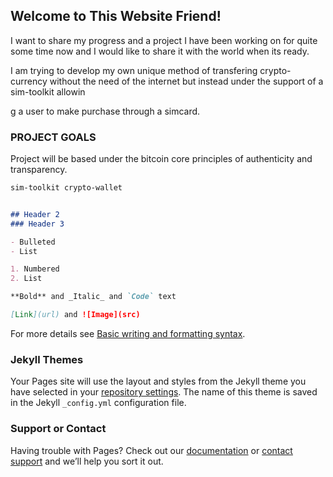 ## Welcome to This Website Friend!

I want to share my progress and a project I have been working on for quite some time now and I would like to share it with the world when its ready.

I am trying to develop my own unique method of transfering crypto-currency without the need of the internet but instead under the support of a sim-toolkit allowin


g a user to make purchase through a simcard.

### PROJECT GOALS

Project will be based under the bitcoin core principles of authenticity and transparency.

```markdown
sim-toolkit crypto-wallet


## Header 2
### Header 3

- Bulleted
- List

1. Numbered
2. List

**Bold** and _Italic_ and `Code` text

[Link](url) and ![Image](src)
```

For more details see [Basic writing and formatting syntax](https://docs.github.com/en/github/writing-on-github/getting-started-with-writing-and-formatting-on-github/basic-writing-and-formatting-syntax).

### Jekyll Themes

Your Pages site will use the layout and styles from the Jekyll theme you have selected in your [repository settings](https://github.com/Jeffe-rson/Jeffer-son/settings/pages). The name of this theme is saved in the Jekyll `_config.yml` configuration file.

### Support or Contact

Having trouble with Pages? Check out our [documentation](https://docs.github.com/categories/github-pages-basics/) or [contact support](https://support.github.com/contact) and we’ll help you sort it out.

